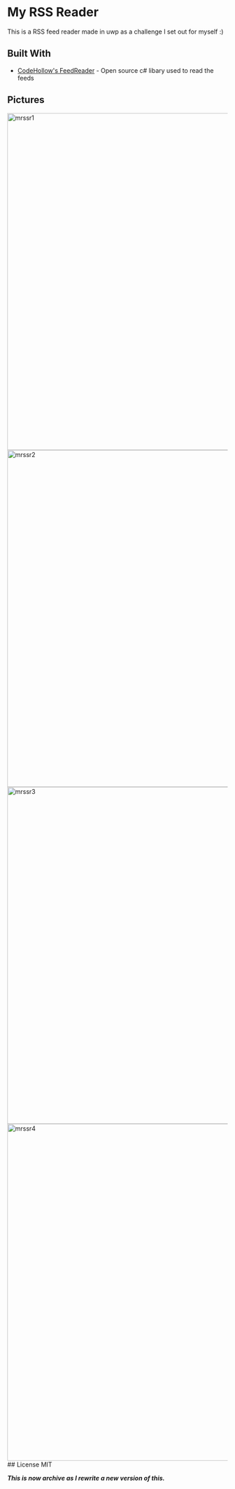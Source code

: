 # My RSS Reader
This is a RSS feed reader made in uwp as a challenge I set out for myself :)
## Built With
- [CodeHollow's FeedReader](https://github.com/arminreiter/FeedReader) - Open source c# libary used to read the feeds
## Pictures
<img width="770" alt="mrssr1" src="https://github.com/QuanTrinhCA/MyRSSReader/assets/44539970/a1607ddf-9618-4680-bf5d-7aaf3ea71cb5">
<img width="770" alt="mrssr2" src="https://github.com/QuanTrinhCA/MyRSSReader/assets/44539970/719a9268-0238-4182-bc13-d660f59fe0ac">
<img width="770" alt="mrssr3" src="https://github.com/QuanTrinhCA/MyRSSReader/assets/44539970/ae2b2e0b-3e0e-4bc8-a03b-bd7f0036959a">
<img width="770" alt="mrssr4" src="https://github.com/QuanTrinhCA/MyRSSReader/assets/44539970/20c6dc9f-a4c3-400b-be58-25a4d95bbf39">
## License
MIT

***This is now archive as I rewrite a new version of this.***
